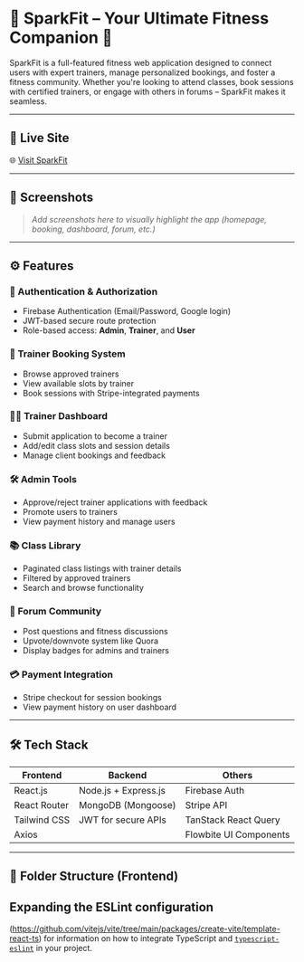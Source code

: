# 🌟 SparkFit – Your Ultimate Fitness Companion 💪

SparkFit is a full-featured fitness web application designed to connect users with expert trainers, manage personalized bookings, and foster a fitness community. Whether you're looking to attend classes, book sessions with certified trainers, or engage with others in forums – SparkFit makes it seamless.

---
## 🚀 Live Site

🌐 [Visit SparkFit](https://spark-fit.web.app)

---
## 📸 Screenshots

> _Add screenshots here to visually highlight the app (homepage, booking, dashboard, forum, etc.)_
---
## ⚙️ Features

### 🔐 Authentication & Authorization
- Firebase Authentication (Email/Password, Google login)
- JWT-based secure route protection
- Role-based access: **Admin**, **Trainer**, and **User**

### 📅 Trainer Booking System
- Browse approved trainers
- View available slots by trainer
- Book sessions with Stripe-integrated payments

### 🧑‍🏫 Trainer Dashboard
- Submit application to become a trainer
- Add/edit class slots and session details
- Manage client bookings and feedback

### 🛠 Admin Tools
- Approve/reject trainer applications with feedback
- Promote users to trainers
- View payment history and manage users

### 📚 Class Library
- Paginated class listings with trainer details
- Filtered by approved trainers
- Search and browse functionality

### 💬 Forum Community
- Post questions and fitness discussions
- Upvote/downvote system like Quora
- Display badges for admins and trainers

### 💳 Payment Integration
- Stripe checkout for session bookings
- View payment history on user dashboard

---

## 🛠 Tech Stack

| Frontend              | Backend               | Others                |
|-----------------------|------------------------|------------------------|
| React.js              | Node.js + Express.js   | Firebase Auth          |
| React Router          | MongoDB (Mongoose)     | Stripe API             |
| Tailwind CSS          | JWT for secure APIs    | TanStack React Query  |
| Axios                 |                        | Flowbite UI Components|

---

## 📁 Folder Structure (Frontend)
 
## Expanding the ESLint configuration
 (https://github.com/vitejs/vite/tree/main/packages/create-vite/template-react-ts) for information on how to integrate TypeScript and [`typescript-eslint`](https://typescript-eslint.io) in your project.
